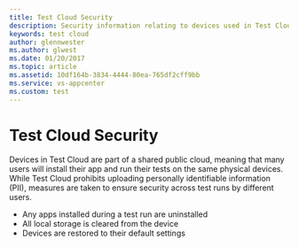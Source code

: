 ```yaml
---
title: Test Cloud Security
description: Security information relating to devices used in Test Cloud
keywords: test cloud
author: glennwester
ms.author: glwest
ms.date: 01/20/2017
ms.topic: article
ms.assetid: 10df164b-3834-4444-80ea-765df2cff9bb
ms.service: vs-appcenter
ms.custom: test
---
```


# Test Cloud Security

Devices in Test Cloud are part of a shared public cloud, meaning that many users will install their app and run their tests on the same physical devices. While Test Cloud prohibits uploading personally identifiable information (PII), measures are taken to ensure security across test runs by different users.

- Any apps installed during a test run are uninstalled
- All local storage is cleared from the device
- Devices are restored to their default settings
